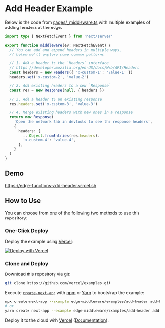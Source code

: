 # Add Header Example

Below is the code from [pages/\_middleware.ts](pages/_middleware.ts) with multiple examples of adding headers at the edge:

```ts
import type { NextFetchEvent } from 'next/server'

export function middleware(ev: NextFetchEvent) {
  // You can add and append headers in multiple ways,
  // below we'll explore some common patterns

  // 1. Add a header to the `Headers` interface
  // https://developer.mozilla.org/en-US/docs/Web/API/Headers
  const headers = new Headers({ 'x-custom-1': 'value-1' })
  headers.set('x-custom-2', 'value-2')

  // 2. Add existing headers to a new `Response`
  const res = new Response(null, { headers })

  // 3. Add a header to an existing response
  res.headers.set('x-custom-3', 'value-3')

  // 4. Merge existing headers with new ones in a response
  return new Response(
    'Open the network tab in devtools to see the response headers',
    {
      headers: {
        ...Object.fromEntries(res.headers),
        'x-custom-4': 'value-4',
      },
    }
  )
}
```

## Demo

https://edge-functions-add-header.vercel.sh

## How to Use

You can choose from one of the following two methods to use this repository:

### One-Click Deploy

Deploy the example using [Vercel](https://vercel.com?utm_source=github&utm_medium=readme&utm_campaign=next-example):

[![Deploy with Vercel](https://vercel.com/button)](https://vercel.com/new/git/external?repository-url=https://github.com/vercel/examples/tree/main/edge-functions/add-header&project-name=add-header&repository-name=add-header)

### Clone and Deploy

Download this repository via git:

```bash
git clone https://github.com/vercel/examples.git
```

Execute [`create-next-app`](https://github.com/vercel/next.js/tree/canary/packages/create-next-app) with [npm](https://docs.npmjs.com/cli/init) or [Yarn](https://yarnpkg.com/lang/en/docs/cli/create/) to bootstrap the example:

```bash
npx create-next-app --example edge-middleware/examples/add-header add-header
# or
yarn create next-app --example edge-middleware/examples/add-header add-header
```

Deploy it to the cloud with [Vercel](https://vercel.com/new?utm_source=github&utm_medium=readme&utm_campaign=edge-middleware-eap) ([Documentation](https://nextjs.org/docs/deployment)).
